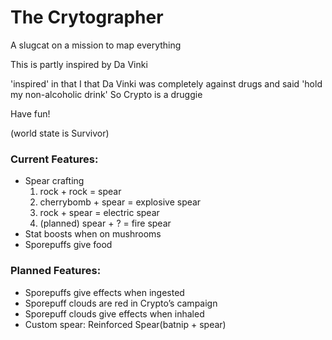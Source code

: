 # The Crytographer
A slugcat on a mission to map everything

This is partly inspired by Da Vinki

'inspired' in that I that Da Vinki was completely against drugs and said 'hold my non-alcoholic drink'
So Crypto is a druggie

Have fun!

(world state is Survivor)

### Current Features:
- Spear crafting 
  1. rock + rock = spear
  2. cherrybomb + spear = explosive spear
  3. rock + spear = electric spear
  4. (planned) spear + ? = fire spear
- Stat boosts when on mushrooms
- Sporepuffs give food

### Planned Features:
- Sporepuffs give effects when ingested
- Sporepuff clouds are red in Crypto’s campaign
- Sporepuff clouds give effects when inhaled
- Custom spear: Reinforced Spear(batnip + spear)
